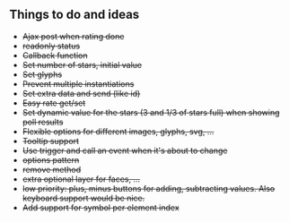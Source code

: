 Things to do and ideas
---

- ~~Ajax post when rating done~~
- ~~readonly status~~
- ~~Callback function~~
- ~~Set number of stars, initial value~~
- ~~Set glyphs~~
- ~~Prevent multiple instantiations~~
- ~~Set extra data and send (like id)~~
- ~~Easy rate get/set~~
- ~~Set dynamic value for the stars (3 and 1/3 of stars full) when showing poll results~~
- ~~Flexible options for different images, glyphs, svg, ...~~
- ~~Tooltip support~~
- ~~Use trigger and call an event when it's about to change~~
- ~~options pattern~~
- ~~remove method~~
- ~~extra optional layer for faces, ...~~
- ~~low priority: plus, minus buttons for adding, subtracting values. Also keyboard support would be nice.~~
- ~~Add support for symbol per element index~~
